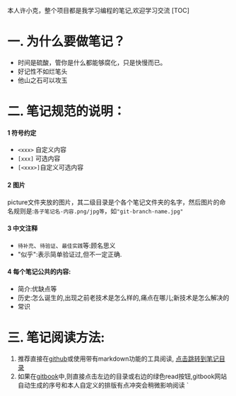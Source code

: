 本人许小克，整个项目都是我学习编程的笔记,欢迎学习交流
[TOC]
# 一. 为什么要做笔记？  
- 时间是硫酸，管你是什么都能够腐化，只是快慢而已。
- 好记性不如烂笔头
- 他山之石可以攻玉

# 二. 笔记规范的说明：
#### 1 符号约定
- `<xxx>` 自定义内容
- `[xxx]` 可选内容
- `[<xxx>]`自定义可选内容
#### 2 图片
picture文件夹放的图片，其二级目录是个各个笔记文件夹的名字，然后图片的命名规则是:`各子笔记名-内容.png/jpg等`，如`"git-branch-name.jpg"`

#### 3 中文注释
- `待补充`、`待验证`、`最佳实践`等:顾名思义
- "似乎":表示简单验证过,但不一定正确.

#### 4 每个笔记公共的内容:
- 简介:优缺点等
- 历史:怎么诞生的,出现之前老技术是怎么样的,痛点在哪儿;新技术是怎么解决的
- 常识

# 三. 笔记阅读方法:
1. 推荐直接在[github](https://github.com/xushike/study)或使用带有markdown功能的工具阅读,
[点击跳转到笔记目录](./SUMMARY.md)
2. 如果在[gitbook](https://xushike.gitbooks.io/study/content/)中,则直接点击左边的目录或右边的绿色read按钮,gitbook网站自动生成的序号和本人自定义的排版有点冲突会稍微影响阅读
`
